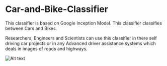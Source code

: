 # Car-and-Bike-Classifier
This classifier is based on Google Inception Model. This classifier classifies between Cars and Bikes.

Researchers, Engineers and Scientists can use this classifier in there self driving car projects or in any 
Advanced driver assistance systems which deals in images of roads and highways.


![Alt text](relative/https://cloud.githubusercontent.com/assets/22838868/19408085/392a4744-92d2-11e6-8691-fdb2b15d3094.jpg?raw=true "Title")


